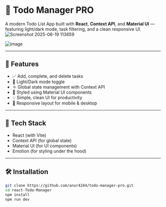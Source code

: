 # 📝 Todo Manager PRO

A modern Todo List App built with **React**, **Context API**, and **Material UI** — featuring light/dark mode, task filtering, and a clean responsive UI.
![Screenshot 2025-06-19 113659](https://github.com/user-attachments/assets/264acdaa-0b39-4787-9394-bf6fecf3e426)


![image](https://github.com/user-attachments/assets/aa575f67-aa08-49cd-a569-44cc585e09b8)


---

## 🚀 Features

- ✅ Add, complete, and delete tasks
- 🌙 Light/Dark mode toggle
- ⚛️ Global state management with Context API
- 💄 Styled using Material UI components
- 💡 Simple, clean UI for productivity
- 📱 Responsive layout for mobile & desktop

---

## 🔧 Tech Stack

- React (with Vite)
- Context API (for global state)
- Material UI (for UI components)
- Emotion (for styling under the hood)

---

## 🛠️ Installation

```bash
git clone https://github.com/anur4244/todo-manager-pro.git
cd react-Todo-Manager
npm install
npm run dev
